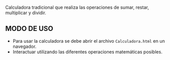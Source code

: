 Calculadora tradicional que realiza las operaciones de sumar, restar, multiplicar y dividir.
## MODO DE USO
- Para usar la calculadora se debe abrir el archivo `Calculadora.html` en un navegador.
- Interactuar utilizando las diferentes operaciones matemáticas posibles.

